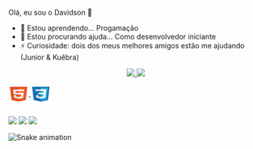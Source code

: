 Olá, eu sou o Davidson  👋


- 🌱 Estou aprendendo... Progamação
- 🤔 Estou procurando ajuda... Como desenvolvedor iniciante
- ⚡ Curiosidade: dois dos meus melhores amigos estão me ajudando (Junior & Kuêbra)



<div align="center">
  <a href="https://github.com/davidsonsilvafer">
  <img height="130em" src="https://github-readme-stats.vercel.app/api?username=davidsonsilvafer&show_icons=true&theme=dark&include_all_commits=true&count_private=true"/>
  <img height="130em" src="https://github-readme-stats.vercel.app/api/top-langs/?username=davidsonsilvafer&layout=compact&langs_count=7&theme=dark"/>
</div>

 <div style="display: inline_block"><br>
  <img align="center" alt="Rafa-HTML" height="30" width="40" src="https://raw.githubusercontent.com/devicons/devicon/master/icons/html5/html5-original.svg">
  <img align="center" alt="Rafa-CSS" height="30" width="40" src="https://raw.githubusercontent.com/devicons/devicon/master/icons/css3/css3-original.svg">

  ## 
  
<div> 
  <a href="https://instagram.com/fernandes.davidson" target="_blank"><img src="https://img.shields.io/badge/-Instagram-%23E4405F?style=for-the-badge&logo=instagram&logoColor=white" target="_blank"></a>
 <a href="https://discord.gg/davidson#2953" target="_blank"><img src="https://img.shields.io/badge/Discord-7289DA?style=for-the-badge&logo=discord&logoColor=white" target="_blank"></a> 
  <a href = "mailto:davidsonsilvasam@gmail.com"><img src="https://img.shields.io/badge/Gmail-D14836?style=for-the-badge&logo=gmail&logoColor=white target="_blank"></a>
 
  ![Snake animation](https://github.com/davidsonsilvafer/davidsonsilvafer/blob/output/github-contribution-grid-snake.svg)
 
</div>




